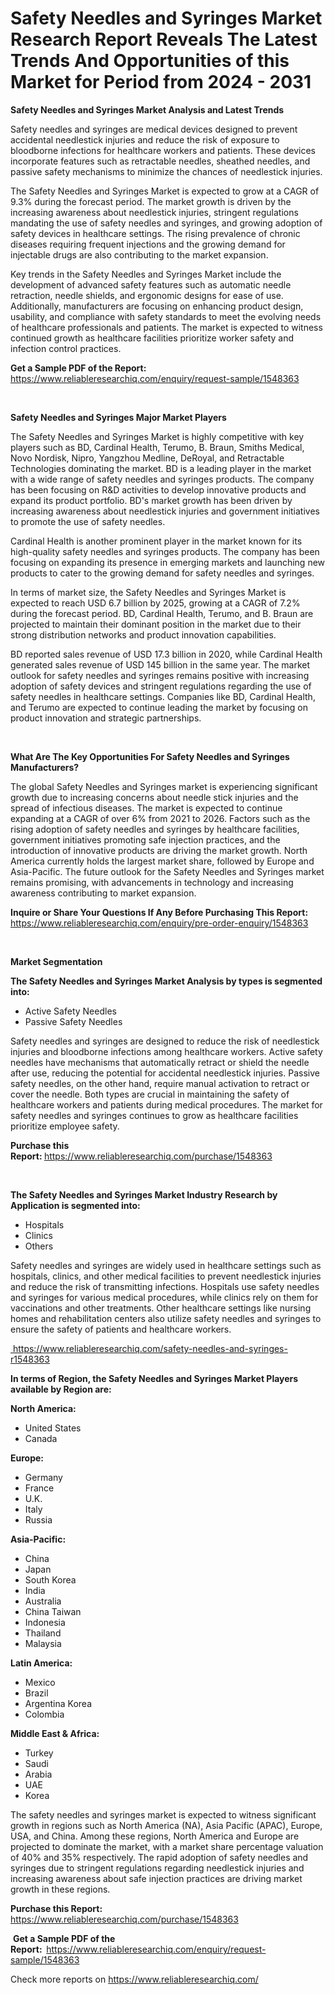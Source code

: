 <p><h1>Safety Needles and Syringes Market Research Report Reveals The Latest Trends And Opportunities of this Market for Period from 2024 - 2031</h1></p><p><strong>Safety Needles and Syringes Market Analysis and Latest Trends</strong></p>
<p><p>Safety needles and syringes are medical devices designed to prevent accidental needlestick injuries and reduce the risk of exposure to bloodborne infections for healthcare workers and patients. These devices incorporate features such as retractable needles, sheathed needles, and passive safety mechanisms to minimize the chances of needlestick injuries.</p><p>The Safety Needles and Syringes Market is expected to grow at a CAGR of 9.3% during the forecast period. The market growth is driven by the increasing awareness about needlestick injuries, stringent regulations mandating the use of safety needles and syringes, and growing adoption of safety devices in healthcare settings. The rising prevalence of chronic diseases requiring frequent injections and the growing demand for injectable drugs are also contributing to the market expansion.</p><p>Key trends in the Safety Needles and Syringes Market include the development of advanced safety features such as automatic needle retraction, needle shields, and ergonomic designs for ease of use. Additionally, manufacturers are focusing on enhancing product design, usability, and compliance with safety standards to meet the evolving needs of healthcare professionals and patients. The market is expected to witness continued growth as healthcare facilities prioritize worker safety and infection control practices.</p></p>
<p><strong>Get a Sample PDF of the Report:&nbsp;</strong> <a href="https://www.reliableresearchiq.com/enquiry/request-sample/1548363">https://www.reliableresearchiq.com/enquiry/request-sample/1548363</a></p>
<p>&nbsp;</p>
<p><strong>Safety Needles and Syringes Major Market Players</strong></p>
<p><p>The Safety Needles and Syringes Market is highly competitive with key players such as BD, Cardinal Health, Terumo, B. Braun, Smiths Medical, Novo Nordisk, Nipro, Yangzhou Medline, DeRoyal, and Retractable Technologies dominating the market. BD is a leading player in the market with a wide range of safety needles and syringes products. The company has been focusing on R&D activities to develop innovative products and expand its product portfolio. BD's market growth has been driven by increasing awareness about needlestick injuries and government initiatives to promote the use of safety needles.</p><p>Cardinal Health is another prominent player in the market known for its high-quality safety needles and syringes products. The company has been focusing on expanding its presence in emerging markets and launching new products to cater to the growing demand for safety needles and syringes.</p><p>In terms of market size, the Safety Needles and Syringes Market is expected to reach USD 6.7 billion by 2025, growing at a CAGR of 7.2% during the forecast period. BD, Cardinal Health, Terumo, and B. Braun are projected to maintain their dominant position in the market due to their strong distribution networks and product innovation capabilities.</p><p>BD reported sales revenue of USD 17.3 billion in 2020, while Cardinal Health generated sales revenue of USD 145 billion in the same year. The market outlook for safety needles and syringes remains positive with increasing adoption of safety devices and stringent regulations regarding the use of safety needles in healthcare settings. Companies like BD, Cardinal Health, and Terumo are expected to continue leading the market by focusing on product innovation and strategic partnerships.</p></p>
<p>&nbsp;</p>
<p><strong>What Are The Key Opportunities For Safety Needles and Syringes Manufacturers?</strong></p>
<p><p>The global Safety Needles and Syringes market is experiencing significant growth due to increasing concerns about needle stick injuries and the spread of infectious diseases. The market is expected to continue expanding at a CAGR of over 6% from 2021 to 2026. Factors such as the rising adoption of safety needles and syringes by healthcare facilities, government initiatives promoting safe injection practices, and the introduction of innovative products are driving the market growth. North America currently holds the largest market share, followed by Europe and Asia-Pacific. The future outlook for the Safety Needles and Syringes market remains promising, with advancements in technology and increasing awareness contributing to market expansion.</p></p>
<p><strong>Inquire or Share Your Questions If Any Before Purchasing This Report:</strong> <a href="https://www.reliableresearchiq.com/enquiry/pre-order-enquiry/1548363">https://www.reliableresearchiq.com/enquiry/pre-order-enquiry/1548363</a></p>
<p>&nbsp;</p>
<p><strong>Market Segmentation</strong></p>
<p><strong>The Safety Needles and Syringes Market Analysis by types is segmented into:</strong></p>
<p><ul><li>Active Safety Needles</li><li>Passive Safety Needles</li></ul></p>
<p><p>Safety needles and syringes are designed to reduce the risk of needlestick injuries and bloodborne infections among healthcare workers. Active safety needles have mechanisms that automatically retract or shield the needle after use, reducing the potential for accidental needlestick injuries. Passive safety needles, on the other hand, require manual activation to retract or cover the needle. Both types are crucial in maintaining the safety of healthcare workers and patients during medical procedures. The market for safety needles and syringes continues to grow as healthcare facilities prioritize employee safety.</p></p>
<p><strong>Purchase this Report:&nbsp;</strong><a href="https://www.reliableresearchiq.com/purchase/1548363">https://www.reliableresearchiq.com/purchase/1548363</a></p>
<p>&nbsp;</p>
<p><strong>The Safety Needles and Syringes Market Industry Research by Application is segmented into:</strong></p>
<p><ul><li>Hospitals</li><li>Clinics</li><li>Others</li></ul></p>
<p><p>Safety needles and syringes are widely used in healthcare settings such as hospitals, clinics, and other medical facilities to prevent needlestick injuries and reduce the risk of transmitting infections. Hospitals use safety needles and syringes for various medical procedures, while clinics rely on them for vaccinations and other treatments. Other healthcare settings like nursing homes and rehabilitation centers also utilize safety needles and syringes to ensure the safety of patients and healthcare workers.</p></p>
<p><a href="https://www.reliableresearchiq.com/safety-needles-and-syringes-r1548363">&nbsp;https://www.reliableresearchiq.com/safety-needles-and-syringes-r1548363</a></p>
<p><strong>In terms of Region, the Safety Needles and Syringes Market Players available by Region are:</strong></p>
<p>
    <p> <strong> North America: </strong>
        <ul>
            <li>United States</li>
            <li>Canada</li>
        </ul>
        </p> 
    <p> <strong> Europe: </strong>
        <ul>
            <li>Germany</li>
            <li>France</li>
            <li>U.K.</li>
            <li>Italy</li>
            <li>Russia</li>
        </ul>
        </p> 
    <p> <strong> Asia-Pacific: </strong>
        <ul>
            <li>China</li>
            <li>Japan</li>
            <li>South Korea</li>
            <li>India</li>
            <li>Australia</li>
            <li>China Taiwan</li>
            <li>Indonesia</li>
            <li>Thailand</li>
            <li>Malaysia</li>
        </ul>
        </p> 
    <p> <strong> Latin America: </strong>
        <ul>
            <li>Mexico</li>
            <li>Brazil</li>
            <li>Argentina Korea</li>
            <li>Colombia</li>
        </ul>
        </p> 
    <p> <strong> Middle East & Africa: </strong>
        <ul>
            <li>Turkey</li>
            <li>Saudi</li>
            <li>Arabia</li>
            <li>UAE</li>
            <li>Korea</li>
        </ul>
    </p>
    </p>
<p><p>The safety needles and syringes market is expected to witness significant growth in regions such as North America (NA), Asia Pacific (APAC), Europe, USA, and China. Among these regions, North America and Europe are projected to dominate the market, with a market share percentage valuation of 40% and 35% respectively. The rapid adoption of safety needles and syringes due to stringent regulations regarding needlestick injuries and increasing awareness about safe injection practices are driving market growth in these regions.</p></p>
<p><strong>Purchase this Report: </strong><a href="https://www.reliableresearchiq.com/purchase/1548363">https://www.reliableresearchiq.com/purchase/1548363</a></p>
<p>&nbsp;<strong>Get a Sample PDF of the Report:&nbsp;&nbsp;</strong><a href="https://www.reliableresearchiq.com/enquiry/request-sample/1548363">https://www.reliableresearchiq.com/enquiry/request-sample/1548363</a></p>
<p><strong></strong></p>
<p>Check more reports on <a href="https://www.reliableresearchiq.com/">https://www.reliableresearchiq.com/</a></p>